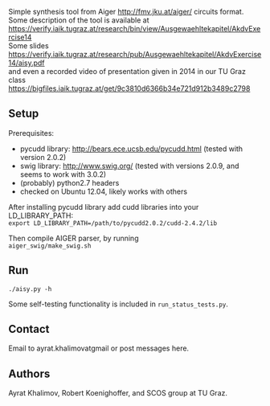 Simple synthesis tool from Aiger http://fmv.jku.at/aiger/ circuits format.      
Some description of the tool is available at        
https://verify.iaik.tugraz.at/research/bin/view/Ausgewaehltekapitel/AkdvExercise14           
Some slides        
https://verify.iaik.tugraz.at/research/pub/Ausgewaehltekapitel/AkdvExercise14/aisy.pdf        
and even a recorded video of presentation given in 2014 in our TU Graz class           
https://bigfiles.iaik.tugraz.at/get/9c3810d6366b34e721d912b3489c2798         

## Setup ##
Prerequisites:

  - pycudd library: http://bears.ece.ucsb.edu/pycudd.html
    (tested with version 2.0.2)
  - swig library: http://www.swig.org/
    (tested with versions 2.0.9, and seems to work with 3.0.2)
  - (probably) python2.7 headers
  - checked on Ubuntu 12.04, likely works with others

After installing pycudd library add cudd libraries into your LD_LIBRARY_PATH:     
`export LD_LIBRARY_PATH=/path/to/pycudd2.0.2/cudd-2.4.2/lib`

Then compile AIGER parser, by running        
`aiger_swig/make_swig.sh`

## Run ##
`./aisy.py -h`

Some self-testing functionality is included in `run_status_tests.py`.

## Contact ##
Email to ayrat.khalimovatgmail or post messages here.

## Authors ##
Ayrat Khalimov, Robert Koenighoffer, and SCOS group at TU Graz.
